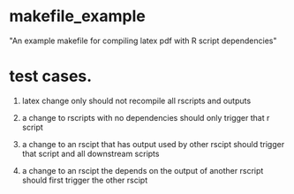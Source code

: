 # makefile_example
"An example makefile for compiling latex pdf with R script dependencies"

# test cases.

1. latex change only should not recompile all rscripts and outputs

2. a change to rscripts with no dependencies should only trigger that r script

3. a change to an rscipt that has output used by other rscipt should trigger that script and all downstream scripts

4. a change to an rscipt the depends on the output of another rscript should first trigger the other rscipt

